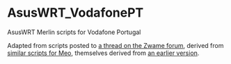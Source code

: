 # AsusWRT_VodafonePT
AsusWRT Merlin scripts for Vodafone Portugal

Adapted from scripts posted to [a thread on the Zwame forum](https://forum.zwame.pt/threads/substituir-router-vodafone-fibra.627747/post-13717439/), derived from [similar scripts for Meo](https://github.com/twelve17/merlin-meo-scripts), themselves derived from [an earlier version](https://github.com/zipleen/tomato-ddwrt-meo-iptv-scripts).
